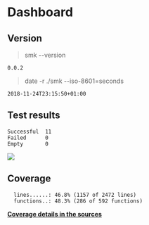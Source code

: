 Dashboard
=========

Version
-------
> smk --version

```
0.0.2
```

> date -r ./smk --iso-8601=seconds

```
2018-11-24T23:15:50+01:00
```

Test results
------------
```
Successful  11
Failed      0
Empty       0
```
![](img/tests.png)

Coverage
--------

```
  lines......: 46.8% (1157 of 2472 lines)
  functions..: 48.3% (286 of 592 functions)
```

[**Coverage details in the sources**](http://lionel.draghi.free.fr/smk/lcov/home/lionel/Proj/smk/src/index-sort-f.html)

